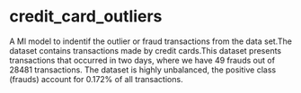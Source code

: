 # credit_card_outliers
A Ml model to indentif the outlier or fraud transactions from the data set.The dataset contains transactions made by credit cards.This dataset presents transactions that occurred in two days, where we have 49 frauds out of 28481 transactions. The dataset is highly unbalanced, the positive class (frauds) account for 0.172% of all transactions.

